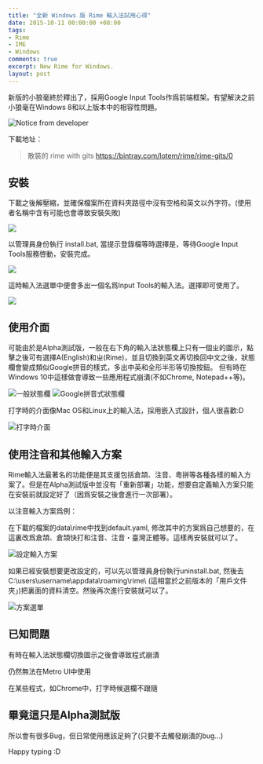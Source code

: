 ```yaml
---
title: "全新 Windows 版 Rime 輸入法試用心得"
date: 2015-10-11 00:00:00 +08:00
tags:
- Rime
- IME
- Windows
comments: true
excerpt: New Rime for Windows.
layout: post
---
```


新版的小狼毫終於釋出了，採用Google Input Tools作爲前端框架。有望解決之前小狼毫在Windows 8和以上版本中的相容性問題。

![Notice from developer](https://ooo.0o0.ooo/2016/08/16/57b2eec225e63.png)

下載地址：

> 散裝的 rime with gits
https://bintray.com/lotem/rime/rime-gits/0

## 安裝 ##

下載之後解壓縮，並確保檔案所在資料夾路徑中沒有空格和英文以外字符。(使用者名稱中含有可能也會導致安裝失敗)

![](https://ooo.0o0.ooo/2016/08/16/57b2eec1ee4fd.png)

以管理員身份執行 install.bat, 當提示登錄檔等時選擇是，等待Google Input Tools服務啓動，安裝完成。

![](https://ooo.0o0.ooo/2016/08/16/57b2eec2534ae.png)

這時輸入法選單中便會多出一個名爲Input Tools的輸入法。選擇即可使用了。

![](https://ooo.0o0.ooo/2016/08/16/57b2eec23aaec.png)

## 使用介面 ##

可能由於是Alpha測試版，一般在右下角的輸入法狀態欄上只有一個ㄓ的圖示，點擊之後可有選擇A(English)和ㄓ(Rime)，並且切換到英文再切換回中文之後，狀態欄會變成類似Google拼音的樣式，多出中英和全形半形等切換按鈕。
但有時在Windows 10中這樣做會導致一些應用程式崩潰(不如Chrome, Notepad++等)。

![一般狀態欄](https://ooo.0o0.ooo/2016/08/16/57b2eec1e8699.png)
![Google拼音式狀態欄](https://ooo.0o0.ooo/2016/08/16/57b2eec1ee4fd.png)

打字時的介面像Mac OS和Linux上的輸入法，採用嵌入式設計，個人很喜歡:D

![打字時介面](https://ooo.0o0.ooo/2016/08/16/57b2eec243d78.png)

## 使用注音和其他輸入方案 ##

Rime輸入法最著名的功能便是其支援包括倉頡、注音、粵拼等各種各樣的輸入方案了。但是在Alpha測試版中並沒有「重新部署」功能，想要自定義輸入方案只能在安裝前就設定好了（因爲安裝之後會進行一次部署）。

以注音輸入方案爲例：

在下載的檔案的data\rime中找到default.yaml, 修改其中的方案爲自己想要的，在這裏改爲倉頡、倉頡快打和注音、注音・臺灣正體等。這樣再安裝就可以了。

![設定輸入方案](https://ooo.0o0.ooo/2016/08/16/57b2eec2137ba.png)

如果已經安裝想要更改設定的，可以先以管理員身份執行uninstall.bat, 然後去C:\users\username\appdata\roaming\rime\ (這相當於之前版本的「用戶文件夾」)把裏面的資料清空。然後再次進行安裝就可以了。

![方案選單](https://ooo.0o0.ooo/2016/08/16/57b2eec25c851.png)

## 已知問題 ##

有時在輸入法狀態欄切換圖示之後會導致程式崩潰

仍然無法在Metro Ul中使用

在某些程式，如Chrome中，打字時候選欄不跟隨

## 畢竟這只是Alpha測試版 ##

所以會有很多Bug，但日常使用應該足夠了(只要不去觸發崩潰的bug...)

Happy typing :D
